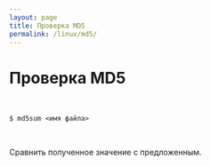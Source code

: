 ```yaml
---
layout: page
title: Проверка MD5
permalink: /linux/md5/
---
```


# Проверка MD5

<br/>

    $ md5sum <имя файла>

<br/>

Сравнить полученное значение с предложенным.